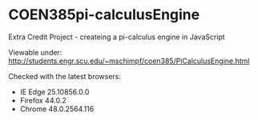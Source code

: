 # COEN385pi-calculusEngine
Extra Credit Project - createing a pi-calculus engine in JavaScript

Viewable under: http://students.engr.scu.edu/~mschimpf/coen385/PiCalculusEngine.html

Checked with the latest browsers:
- IE Edge 25.10856.0.0
- Firefox 44.0.2
- Chrome 48.0.2564.116

